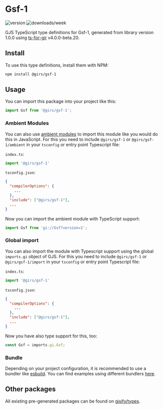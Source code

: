 
# Gsf-1

![version](https://img.shields.io/npm/v/@girs/gsf-1)
![downloads/week](https://img.shields.io/npm/dw/@girs/gsf-1)


GJS TypeScript type definitions for Gsf-1, generated from library version 1.0.0 using [ts-for-gir](https://github.com/gjsify/ts-for-gir) v4.0.0-beta.20.


## Install

To use this type definitions, install them with NPM:
```bash
npm install @girs/gsf-1
```

## Usage

You can import this package into your project like this:
```ts
import Gsf from '@girs/gsf-1';
```

### Ambient Modules

You can also use [ambient modules](https://github.com/gjsify/ts-for-gir/tree/main/packages/cli#ambient-modules) to import this module like you would do this in JavaScript.
For this you need to include `@girs/gsf-1` or `@girs/gsf-1/ambient` in your `tsconfig` or entry point Typescript file:

`index.ts`:
```ts
import '@girs/gsf-1'
```

`tsconfig.json`:
```json
{
  "compilerOptions": {
    ...
  },
  "include": ["@girs/gsf-1"],
  ...
}
```

Now you can import the ambient module with TypeScript support: 

```ts
import Gsf from 'gi://Gsf?version=1';
```

### Global import

You can also import the module with Typescript support using the global `imports.gi` object of GJS.
For this you need to include `@girs/gsf-1` or `@girs/gsf-1/import` in your `tsconfig` or entry point Typescript file:

`index.ts`:
```ts
import '@girs/gsf-1'
```

`tsconfig.json`:
```json
{
  "compilerOptions": {
    ...
  },
  "include": ["@girs/gsf-1"],
  ...
}
```

Now you have also type support for this, too:

```ts
const Gsf = imports.gi.Gsf;
```

### Bundle

Depending on your project configuration, it is recommended to use a bundler like [esbuild](https://esbuild.github.io/). You can find examples using different bundlers [here](https://github.com/gjsify/ts-for-gir/tree/main/examples).

## Other packages

All existing pre-generated packages can be found on [gjsify/types](https://github.com/gjsify/types).

